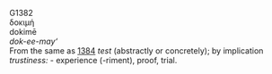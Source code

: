 <body>
  <p>G1382<br>  δοκιμή  <br> dokimē  <br><i>dok-ee-may‘ </i><br>From the same as <a href="g1384.htm">1384</a>  <i>test</i> (abstractly or concretely); by implication <i>trustiness:</i> - experience (-riment), proof, trial.<br></p>
 </body>